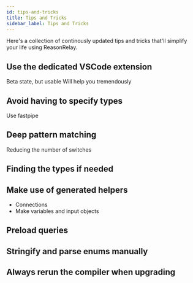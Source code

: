```yaml
---
id: tips-and-tricks
title: Tips and Tricks
sidebar_label: Tips and Tricks
---
```


Here's a collection of continously updated tips and tricks that'll simplify your life using ReasonRelay.

## Use the dedicated VSCode extension

Beta state, but usable
Will help you tremendously

## Avoid having to specify types

Use fastpipe

## Deep pattern matching

Reducing the number of switches

## Finding the types if needed

## Make use of generated helpers

- Connections
- Make variables and input objects

## Preload queries

## Stringify and parse enums manually

## Always rerun the compiler when upgrading
